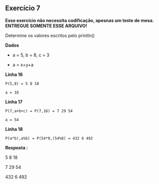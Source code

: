 ## Exercício 7

**Esse exercício não necessita codificação, apesnas um teste de mesa. ENTREGUE SOMENTE ESSE ARQUIVO!**


Determine os valores escritos pelo println()

**Dados**

* a = 5, b = 8, c = 3

* a = x+y+a

**Linha 16**

`P(5,8) = 5 8 18`

`a = 18`

**Linha 17**

`P(7,a+b+c) = P(7,16) = 7 29 54`

`a = 54`

**Linha 18**

`P(a*b),a%b) = P(54*8,(54%8) = 432 6 492`

**Resposta :**

5 8 18

7 29 54

432 6 492
